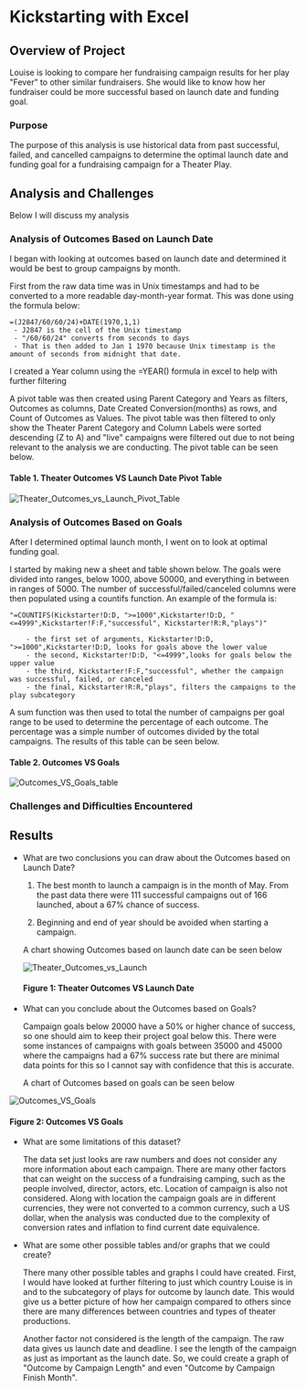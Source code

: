 # Kickstarting with Excel

## Overview of Project
Louise is looking to compare her fundraising campaign results for her play "Fever" to other similar fundraisers. She would like to know how her fundraiser could be more successful based on launch date and funding goal.  

### Purpose

The purpose of this analysis is use historical data from past successful, failed, and cancelled campaigns to determine the optimal launch date and funding goal for a fundraising campaign for a Theater Play. 

## Analysis and Challenges

Below I will discuss my analysis

### Analysis of Outcomes Based on Launch Date

I began with looking at outcomes based on launch date and determined it would be best to group campaigns by month.

First from the raw data time was in Unix timestamps and had to be converted to a more readable day-month-year format. This was done using the formula below:

    =(J2847/60/60/24)+DATE(1970,1,1)
     - J2847 is the cell of the Unix timestamp
     - "/60/60/24" converts from seconds to days
     - That is then added to Jan 1 1970 because Unix timestamp is the amount of seconds from midnight that date.

I created a Year column using the =YEAR() formula in excel to help with further filtering

A pivot table was then created using Parent Category and Years as filters, Outcomes as columns, Date Created Conversion(months) as rows, and Count of Outcomes as Values. The pivot table was then filtered to only show the Theater Parent Category and Column Labels were sorted descending (Z to A) and "live" campaigns were filtered out due to not being relevant to the analysis we are conducting.  The pivot table can be seen below. 

#### Table 1. Theater Outcomes VS Launch Date Pivot Table
![Theater_Outcomes_vs_Launch_Pivot_Table](https://user-images.githubusercontent.com/57120024/156237918-db6b6b61-db0b-486f-b13b-95da2fb8bda6.png)


### Analysis of Outcomes Based on Goals

After I determined optimal launch month, I went on to look at optimal funding goal.

I started by making new a sheet and table shown below. The goals were divided into ranges, below 1000, above 50000, and everything in between in ranges of 5000. The number of successful/failed/canceled columns were then populated using a countifs function. An example of the formula is:

    "=COUNTIFS(Kickstarter!D:D, ">=1000",Kickstarter!D:D, "<=4999",Kickstarter!F:F,"successful", Kickstarter!R:R,"plays")" 
    
        - the first set of arguments, Kickstarter!D:D, ">=1000",Kickstarter!D:D, looks for goals above the lower value
        - the second, Kickstarter!D:D, "<=4999",looks for goals below the upper value
        - the third, Kickstarter!F:F,"successful", whether the campaign was successful, failed, or canceled
        - the final, Kickstarter!R:R,"plays", filters the campaigns to the play subcategory

A sum function was then used to total the number of campaigns per goal range to be used to determine the percentage of each outcome. The percentage was a simple number of outcomes divided by the total campaigns. The results of this table can be seen below.

#### Table 2. Outcomes VS Goals

![Outcomes_VS_Goals_table](https://user-images.githubusercontent.com/57120024/156238194-5518a524-8cfc-41ae-b7d9-e2f8f812daec.png)


### Challenges and Difficulties Encountered

## Results

- What are two conclusions you can draw about the Outcomes based on Launch Date?

    1. The best month to launch a campaign is in the month of May. From the past data there were 111 successful campaigns out of 166 launched, about a 67% chance of success. 

    2. Beginning and end of year should be avoided when starting a campaign.

    A chart showing Outcomes based on launch date can be seen below
    
   
   ![Theater_Outcomes_vs_Launch](https://user-images.githubusercontent.com/57120024/156238487-0ec695cb-711d-4696-992b-17c98f67426c.png)
  #### Figure 1: Theater Outcomes VS Launch Date


- What can you conclude about the Outcomes based on Goals?

    Campaign goals below 20000 have a 50% or higher chance of success, so one should aim to keep their project goal below this. There were some instances of campaigns with goals between 35000 and 45000 where the campaigns had a 67% success rate but there are minimal data points for this so I cannot say with confidence that this is accurate. 

    A chart of Outcomes based on goals can be seen below


![Outcomes_VS_Goals](https://user-images.githubusercontent.com/57120024/156238479-b29f1eda-0cd6-41f5-a289-d7dad973d9e6.png)

#### Figure 2: Outcomes VS Goals


- What are some limitations of this dataset?

    The data set just looks are raw numbers and does not consider any more information about each campaign. There are many other factors that can weight on the success of a fundraising camping, such as the people involved, director, actors, etc. Location of campaign is also not considered. Along with location the campaign goals are in different currencies, they were not converted to a common currency, such a US dollar, when the analysis was conducted due to the complexity of conversion rates and inflation to find current date equivalence. 

- What are some other possible tables and/or graphs that we could create?

     There many other possible tables and graphs I could have created. First, I would have looked at further filtering to just which country Louise is in and to the subcategory of plays for outcome by launch date. This would give us a better picture of how her campaign compared to others since there are many differences between countries and types of theater productions.

     Another factor not considered is the length of the campaign. The raw data gives us launch date and deadline. I see the length of the campaign as just as important as the launch date. So, we could create a graph of "Outcome by Campaign Length" and even "Outcome by Campaign Finish Month".
